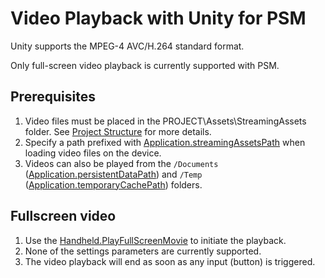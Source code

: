 Video Playback with Unity for PSM
===

Unity supports the MPEG-4 AVC/H.264 standard format.

Only full-screen video playback is currently supported with PSM.

## Prerequisites

1. Video files must be placed in the PROJECT\Assets\StreamingAssets folder. See [Project Structure](PSM-Features) for more details.
1. Specify a path prefixed with [Application.streamingAssetsPath](ScriptRef:Application-streamingAssetsPath.html) when loading video files on the device.
1. Videos can also be played from the ``/Documents`` ([Application.persistentDataPath](ScriptRef:Application-persistentDataPath)) and ``/Temp`` ([Application.temporaryCachePath](ScriptRef:Application-temporaryCachePath)) folders.

## Fullscreen video
1. Use the [Handheld.PlayFullScreenMovie](ScriptRef:Handheld.PlayFullScreenMovie) to initiate the playback.
1. None of the settings parameters are currently supported.
1. The video playback will end as soon as any input (button) is triggered.
